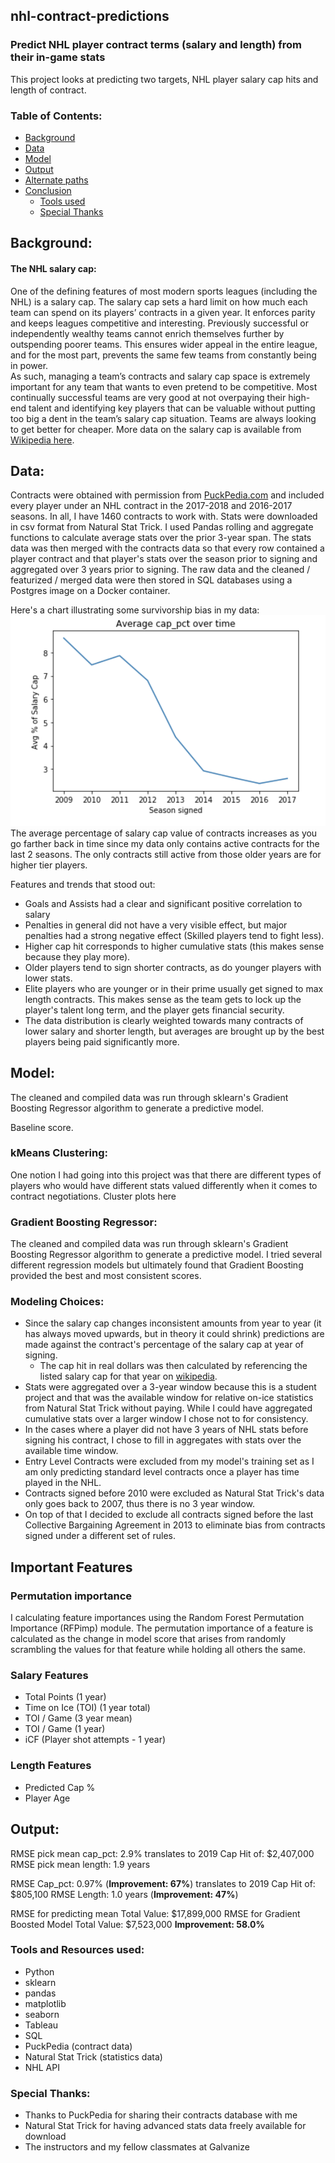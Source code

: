## nhl-contract-predictions
### Predict NHL player contract terms (salary and length) from their in-game stats

This project looks at predicting two targets, NHL player salary cap hits and length of contract.

### Table of Contents:
 * [Background](#Background)
 * [Data](#Data)
 * [Model](#the-model)
 * [Output](#output)
 * [Alternate paths](#Alternate-paths)
 * [Conclusion](#Conclusion)
    - [Tools used](#tools-used)
    - [Special Thanks](#special-thanks)


## Background:
#### The NHL salary cap:
One of the defining features of most modern sports leagues (including the NHL) is a salary cap. The salary cap sets a hard limit on how much each team can spend on its players’ contracts in a given year. It enforces parity and keeps leagues competitive and interesting. Previously successful or independently wealthy teams cannot enrich themselves further by outspending poorer teams. This ensures wider appeal in the entire league, and for the most part, prevents the same few teams from constantly being in power.  
As such, managing a team’s contracts and salary cap space is extremely important for any team that wants to even pretend to be competitive. Most continually successful teams are very good at not overpaying their high-end talent and identifying key players that can be valuable without putting too big a dent in the team’s salary cap situation. Teams are always looking to get better for cheaper.
More data on the salary cap is available from [Wikipedia here](https://en.wikipedia.org/wiki/NHL_salary_cap).


## Data:
Contracts were obtained with permission from [PuckPedia.com](https://puckpedia.com/) and included every player under an NHL contract in the 2017-2018 and 2016-2017 seasons. In all, I have 1460 contracts to work with.
Stats were downloaded in csv format from Natural Stat Trick.
I used Pandas rolling and aggregate functions to calculate average stats over the prior 3-year span.
The stats data was then merged with the contracts data so that every row contained a player contract and that player's stats over the season prior to signing and aggregated over 3 years prior to signing.
The raw data and the cleaned / featurized / merged data were then stored in SQL databases using a Postgres image on a Docker container.

**<Boxplot here>**

Here's a chart illustrating some survivorship bias in my data:
<img src="images/Avg_cap_pct_over_time.png" alt="drawing" width="600"/>  
The average percentage of salary cap value of contracts increases as you go farther back in time since my data only contains active contracts for the last 2 seasons. The only contracts still active from those older years are for higher tier players.

Features and trends that stood out:
 - Goals and Assists had a clear and significant positive correlation to salary
 - Penalties in general did not have a very visible effect, but major penalties had a strong negative effect (Skilled players tend to fight less).
 - Higher cap hit corresponds to higher cumulative stats (this makes sense because they play more).
 - Older players tend to sign shorter contracts, as do younger players with lower stats.
 - Elite players who are younger or in their prime usually get signed to max length contracts. This makes sense as the team gets to lock up the player's talent long term, and the player gets financial security.
 - The data distribution is clearly weighted towards many contracts of lower salary and shorter length, but averages are brought up by the best players being paid significantly more.

 **<Histograms go here>**

 **<Tableau charts or scatterplots>**

## Model:
The cleaned and compiled data was run through sklearn's Gradient Boosting Regressor algorithm to generate a predictive model.

Baseline score.

### kMeans Clustering:
One notion I had going into this project was that there are different types of players who would have different stats valued differently when it comes to contract negotiations.
Cluster plots here

### Gradient Boosting Regressor:
The cleaned and compiled data was run through sklearn's Gradient Boosting Regressor algorithm to generate a predictive model. I tried several different regression models but ultimately found that Gradient Boosting provided the best and most consistent scores.


### Modeling Choices:
* Since the salary cap changes inconsistent amounts from year to year (it has always moved upwards, but in theory it could shrink) predictions are made against the contract's percentage of the salary cap at year of signing.
  - The cap hit in real dollars was then calculated by referencing the listed salary cap for that year on [wikipedia](https://en.wikipedia.org/wiki/NHL_salary_cap).
* Stats were aggregated over a 3-year window because this is a student project and that was the available window for relative on-ice statistics from Natural Stat Trick without paying. While I could have aggregated cumulative stats over a larger window I chose not to for consistency.
* In the cases where a player did not have 3 years of NHL stats before signing his contract, I chose to fill in aggregates with stats over the available time window.
* Entry Level Contracts were excluded from my model's training set as I am only predicting standard level contracts once a player has time played in the NHL.
* Contracts signed before 2010 were excluded as Natural Stat Trick's data only goes back to 2007, thus there is no 3 year window.
* On top of that I decided to exclude all contracts signed before the last Collective Bargaining Agreement in 2013 to eliminate bias from contracts signed under a different set of rules.

## Important Features

### Permutation importance
I calculating feature importances using the Random Forest Permutation Importance (RFPimp) module. The permutation importance of a feature is calculated as the change in model score that arises from randomly scrambling the values for that feature while holding all others the same. 

### Salary Features
* Total Points (1 year)
* Time on Ice (TOI) (1 year total)
* TOI / Game (3 year mean)
* TOI / Game (1 year)
* iCF (Player shot attempts - 1 year)

### Length Features
* Predicted Cap %
* Player Age

## Output:
RMSE pick mean cap_pct: 2.9%
    translates to 2019 Cap Hit of: $2,407,000
RMSE pick mean length: 1.9 years

RMSE Cap_pct: 0.97% (**Improvement: 67%**)
    translates to 2019 Cap Hit of: $805,100
RMSE Length: 1.0 years (**Improvement: 47%**)

RMSE for predicting mean Total Value: $17,899,000
RMSE for Gradient Boosted Model Total Value: $7,523,000
**Improvement: 58.0%**

### Tools and Resources used:  
 - Python
 - sklearn  
 - pandas  
 - matplotlib
 - seaborn
 - Tableau
 - SQL
 - PuckPedia (contract data)
 - Natural Stat Trick (statistics data)
 - NHL API  

### Special Thanks:
 * Thanks to PuckPedia for sharing their contracts database with me
 * Natural Stat Trick for having advanced stats data freely available for download
 * The instructors and my fellow classmates at Galvanize
